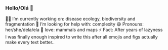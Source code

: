 ### Hello/Olá 👋

👩‍💻 I’m currently working on: disease ecology, biodiversity and fragmentation
🤯 I’m looking for help with: complexity
😄 Pronouns: her/she/dela/ela
💓 love: mammals and maps
⚡ Fact: After years of lazyness I was finally enough inspired to write this after all emojis and figs actually make every text better..
